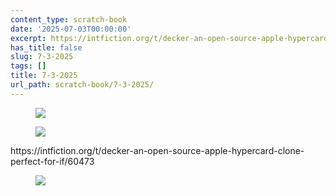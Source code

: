 ```yaml
---
content_type: scratch-book
date: '2025-07-03T00:00:00'
excerpt: https://intfiction.org/t/decker-an-open-source-apple-hypercard-clone-perfect-for-if/60473
has_title: false
slug: 7-3-2025
tags: []
title: 7-3-2025
url_path: scratch-book/7-3-2025/
---
```


<figure class="content-figure">
<img src="https://mp1ewwuojwmnpxpy.public.blob.vercel-storage.com/image_1751644450052-2XMLLgeaTDPq2ltxsJCXpaEwVoi3GA.webp" width="auto" class="ba b--light-gray bw2 br2">
<figcaption class="f6 gray tl"></figcaption>
</figure>
<figure class="content-figure">
<img src="https://mp1ewwuojwmnpxpy.public.blob.vercel-storage.com/image_1751644323662-lArEjosVpgcbjYTfyLXpZqIZ7IHo6g.webp" width="auto" class="ba b--light-gray bw2 br2">
<figcaption class="f6 gray tl"></figcaption>
</figure>
https://intfiction.org/t/decker-an-open-source-apple-hypercard-clone-perfect-for-if/60473

<figure class="content-figure">
<img src="https://mp1ewwuojwmnpxpy.public.blob.vercel-storage.com/image_1751644339321-bKtk71luFjTBD4oAiiB6862MIokZDH.webp" width="auto" class="ba b--light-gray bw2 br2">
<figcaption class="f6 gray tl"></figcaption>
</figure>
